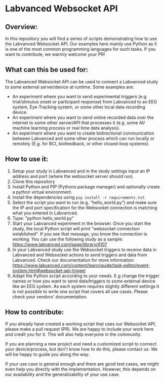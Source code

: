 # Labvanced Websocket API

## Overview:
In this repository you will find a series of scripts demonstrating how to use the Labvanced Websocket API. Our examples here mainly use Python as it is one of the most common programming languages for such tasks. If you want to contribute, we warmly welcome your PR!

## What can this be used for:
The Labvanced Websocket API can be used to connect a Labvanced study to some external server/device at runtime. Some examples are:
 - An experiment where you want to send experimental triggers (e.g. trial/stimulus onset or participant response) from Labvanced to an EEG system, Eye-Tracking system, or some other local data recording device. 
 - An experiment where you want to send online recorded data over the internet to some other server/API that processes it (e.g. some AI/ machine learning process or real time data analysis).
 - An experiment where you want to create bidirectional communication between Labvanced and some other process which can run locally or remotely (E.g. for BCI, biofeedback, or other closed-loop systems). 
 
 
## How to use it:
 1. Setup your study in Labvanced and in the study settings input an IP address and port (where the websocket server should run).
 2. Clone this repository
 3. Install Python and PIP (Pythons package manager) and optionally create a python virtual environment.
 4. Install the dependencies using `pip install -r requirements.txt`.
 5. Select the script you want to run (e.g. "hello_world.py") and make sure the IP and port specification for the Websocket connection is matching what you entered in Labvanced.
 6. Type: "python hello_world.py"
 7. Start your Labvanced experiment in the browser. Once you start the study, the local Python script will print "websocket connection established". If you see that message, you know the connection is working. You can use the following study as a sample: https://www.labvanced.com/page/library/4107    
 8. In your Labvanced study use the Websocket triggers to receive data in Labvanced and Websocket actions to send triggers and data from Labvanced. Check our documentation for more information: https://www.labvanced.com/content/learn/guide/task-editor/event-system.html#websocket-api-trigger
 9. Adapt the Python script according to your needs. E.g change the trigger names or how you want to send data/triggers to some external device like an EEG system. As each system requires slightly different settings it is not possible to write one script that covers all use cases. Please check your vendors' documentation. 


## How to contribute:
If you already have created a working script that uses our Websocket API, please make a pull request (PR). We are happy to include your work here and credit you for it. This will also help everyone in the community.

If you are planning a new project and need a customized script to connect your device/process, but don't know how to do this, please contact us. We will be happy to guide you along the way.

If your use case is general enough and there are good test cases, we might even help you directly with the implementation. However, this depends on our availability and the generalizability of your use case.


